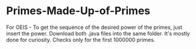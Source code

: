 # Primes-Made-Up-of-Primes
For OEIS - To get the sequence of the desired power of the primes, just insert the power.
Download both .java files into the same folder.
It's mostly done for curiosity.
Checks only for the first 1000000 primes.
